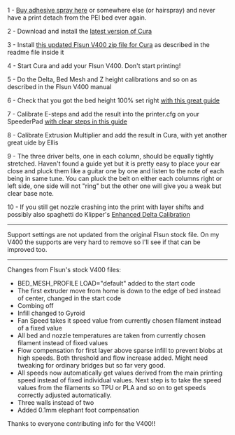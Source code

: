 1 - <a href="https://www.3djake.com/3d-printer-accessories/buildplateadhesion">Buy adhesive spray here</a> or somewhere else (or hairspray) and never have a print detach from the PEI bed ever again.   

 
2 - Download and install the <a href=https://ultimaker.com/software/ultimaker-cura>latest version of Cura</a>


3 - Install <a href="Updated%20config%20for%20Cura%20-%20Flsun%20V400%20(v0.1).zip?raw=true">this updated Flsun V400 zip file for Cura</a> as described in the readme file inside it 


4 - Start Cura and add your Flsun V400. Don't start printing!  


5 - Do the Delta, Bed Mesh and Z height calibrations and so on as described in the Flsun V400 manual  


6 - Check that you got the bed height 100% set right <a href="https://ellis3dp.com/Print-Tuning-Guide/articles/first_layer_squish.html">with this great guide</a>  


7 - Calibrate E-steps and add the result into the printer.cfg on your SpeederPad <a href="https://ellis3dp.com/Print-Tuning-Guide/articles/extruder_calibration.html"> with clear steps in this guide</a>   


8 - Calibrate Extrusion Multiplier and add the result in Cura, <a hef="https://ellis3dp.com/Print-Tuning-Guide/articles/extrusion_multiplier.html">with yet another great uide by Ellis</a>  

9 - The three driver belts, one in each column, should be equally tightly stretched. Haven't found a guide yet but it is pretty easy to place your ear close and pluck them like a guitar one by one and listen to the note of each being in same tune. You can pluck the belt on either each columns right or left side, one side will not "ring" but the other one will give you a weak but clear base note.

10 - If you still get nozzle crashing into the print with layer shifts and possibly also spaghetti do Klipper's <a href="https://www.klipper3d.org/Delta_Calibrate.html#enhanced-delta-calibration">Enhanced Delta Calibration</a>

<hr>

Support settings are not updated from the original Flsun stock file. On my V400 the supports are very hard to remove so I'll see if that can be improved too.

<hr> 

Changes from Flsun's stock V400 files:  

- BED_MESH_PROFILE LOAD="default" added to the start code
- The first extruder move from home is down to the edge of bed instead of center, changed in the start code 
- Combing off
- Infill changed to Gyroid
- Fan Speed takes it speed value from currently chosen filament instead of a fixed value
- All bed and nozzle temperatures are taken from currently chosen filament instead of fixed values
- Flow compensation for first layer above sparse infill to prevent blobs at high speeds. Both threshold and flow increase added. Might need tweaking for ordinary bridges but so far very good.
- All speeds now automatically get values derived from the main printing speed instead of fixed individual values. Next step is to take the speed values from the filaments so TPU or PLA and so on to get speeds correctly adjusted automatically. 
- Three walls instead of two  
- Added 0.1mm elephant foot compensation
  
Thanks to everyone contributing info for the V400!!
